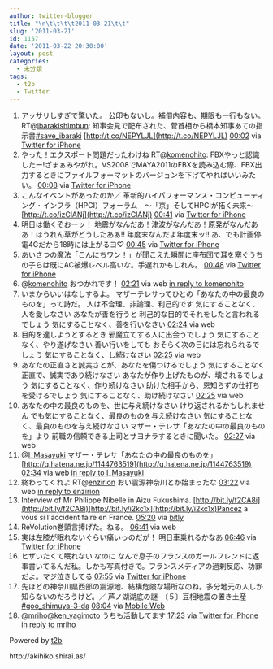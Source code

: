 ```yaml
---
author: twitter-blogger
title: "\n\t\t\t\t2011-03-21\t\t"
slug: '2011-03-21'
id: 1157
date: '2011-03-22 20:30:00'
layout: post
categories:
  - 未分類
tags:
  - t2b
  - Twitter
---
```


<div xmlns:georss="http://www.georss.org/georss">

1.  <span><span>アッサリしすぎで驚いた。 公印もないし。補償内容も、期限も一行もない。 RT@[ibarakishimbun](http://twitter.com/ibarakishimbun "ibarakishimbun"): 知事会見で配布された、菅首相から橋本知事あての指示書[#save_ibaraki](http://twitter.com/search?q=%23save_ibaraki "#save_ibaraki") [http://t.co/NEPYLJL](http://t.co/NEPYLJL)</span> <span>[<span>00:02</span>](http://twitter.com/o_ob/status/49787885209128960) <span>via [Twitter for iPhone](http://twitter.com/)</span></span></span>
2.  <span><span>やった！エクスポート問題だったわけね RT@[komenohito](http://twitter.com/komenohito "komenohito"): FBXやっと認識したー!ざまぁみやがれ。VS2008でMAYA2011のFBXを読み込む際、FBX出力するときにファイルフォーマットのバージョンを下げてやればいいみたい。</span> <span>[<span>00:08</span>](http://twitter.com/o_ob/status/49789463584452608) <span>via [Twitter for iPhone](http://twitter.com/)</span></span></span>
3.  <span><span>こんなイベントがあったのか／ 革新的ハイパフォーマンス・コンピューティング・インフラ（HPCI）フォーラム　～「京」そしてHPCIが拓く未来～ [http://t.co/izClANj](http://t.co/izClANj)</span> <span>[<span>00:41</span>](http://twitter.com/o_ob/status/49797832416309249) <span>via [Twitter for iPhone](http://twitter.com/)</span></span></span>
4.  <span><span>明日は働くぞおーッ！ 地震がなんだあ！津波がなんだあ！原発がなんだああ！ほうれん草がどうしたあぁ!! 年度末なんだよ年度末ッ!! あ、でも計画停電4Gだから18時には上がるヨ♡</span> <span>[<span>00:45</span>](http://twitter.com/o_ob/status/49798659977646080) <span>via [Twitter for iPhone](http://twitter.com/)</span></span></span>
5.  <span><span>あいさつの魔法「こんにちワン！」が聞こえた瞬間に座布団で耳を塞ぐうちの子らは既にAC被爆レベル高いな。手遅れかもしれん。</span> <span>[<span>00:48</span>](http://twitter.com/o_ob/status/49799425358446592) <span>via [Twitter for iPhone](http://twitter.com/)</span></span></span>
6.  <span><span>@[komenohito](http://twitter.com/komenohito "komenohito") おつかれです！</span> <span>[<span>02:21</span>](http://twitter.com/o_ob/status/49822883811299328) <span>via web</span> [in reply to komenohito](http://twitter.com/komenohito/status/49818263256956928)</span></span>
7.  <span><span>いまからいいはなしするよ。 マザーテレサってひとの「あなたの中の最良のものを」って詩だ。 人は不合理、非論理、利己的です 気にすることなく、人を愛しなさい あなたが善を行うと 利己的な目的でそれをしたと言われるでしょう 気にすることなく、善を行いなさい</span> <span>[<span>02:24</span>](http://twitter.com/o_ob/status/49823746495746048) <span>via web</span></span></span>
8.  <span><span>目的を達しようとするとき 邪魔立てする人に出会うでしょう 気にすることなく、やり遂げなさい 善い行いをしても おそらく次の日には忘れられるでしょう 気にすることなく、し続けなさい</span> <span>[<span>02:25</span>](http://twitter.com/o_ob/status/49823932043374592) <span>via web</span></span></span>
9.  <span><span>あなたの正直さと誠実さとが、あなたを傷つけるでしょう 気にすることなく正直で、誠実であり続けなさい あなたが作り上げたものが、壊されるでしょう 気にすることなく、作り続けなさい 助けた相手から、恩知らずの仕打ちを受けるでしょう 気にすることなく、助け続けなさい</span> <span>[<span>02:25</span>](http://twitter.com/o_ob/status/49824069436186624) <span>via web</span></span></span>
10.  <span><span>あなたの中の最良のものを、世に与え続けなさい けり返されるかもしれません でも気にすることなく、最良のものを与え続けなさい 気にすることなく、最良のものを与え続けなさい マザー・テレサ「あなたの中の最良のものを」より 前職の信頼できる上司とサヨナラするときに聞いた。</span> <span>[<span>02:27</span>](http://twitter.com/o_ob/status/49824375754588160) <span>via web</span></span></span>
11.  <span><span>@[I_Masayuki](http://twitter.com/I_Masayuki "I_Masayuki") マザー・テレサ「あなたの中の最良のものを」 [http://q.hatena.ne.jp/1144763519](http://q.hatena.ne.jp/1144763519)</span> <span>[<span>02:34</span>](http://twitter.com/o_ob/status/49826106961969153) <span>via web</span> [in reply to I_Masayuki](http://twitter.com/I_Masayuki/status/49824904656334849)</span></span>
12.  <span><span>終わってくれよ RT@[enzirion](http://twitter.com/enzirion "enzirion") おい震源神奈川とか始まったな</span> <span>[<span>03:22</span>](http://twitter.com/o_ob/status/49838415855886336) <span>via web</span> [in reply to enzirion](http://twitter.com/enzirion/status/49836533334818816)</span></span>
13.  <span><span>Interview of Mr Philippe Nibelle in Aizu Fukushima. [http://bit.ly/f2CA8i](http://bit.ly/f2CA8i)[http://bit.ly/i2kc1x](http://bit.ly/i2kc1x)Pancez a vous si l'accident faire en France.</span> <span>[<span>05:20</span>](http://twitter.com/o_ob/status/49867884167561216) <span>via [bitly](http://bit.ly)</span></span></span>
14.  <span><span>ReVolution巻頭言捧げた。ねる。</span> <span>[<span>06:41</span>](http://twitter.com/o_ob/status/49888355751702528) <span>via web</span></span></span>
15.  <span><span>実は左膝が眠れないぐらい痛いっのだが！ 明日車乗れるかなあ</span> <span>[<span>06:46</span>](http://twitter.com/o_ob/status/49889724319543296) <span>via [Twitter for iPhone](http://twitter.com/)</span></span></span>
16.  <span><span>ヒザいたくて眠れない なのに なんで息子のフランスのガールフレンドに返事書いてるんだ私。しかも写真付きで。フランスメディアの過剰反応、功罪だよ。マジ泣きしてる</span> <span>[<span>07:55</span>](http://twitter.com/o_ob/status/49906871749971969) <span>via [Twitter for iPhone](http://twitter.com/)</span></span></span>
17.  <span><span>先ほどの神奈川県西部の震源地、結構危険な場所なのね。多分地元の人しか知らないのだろうけど。／ 芦ノ湖湖底の謎-〔５〕豆相地震の置き土産 [#goo_shimuya-3-da](http://twitter.com/search?q=%23goo_shimuya-3-da "#goo_shimuya-3-da")</span> <span>[<span>08:04</span>](http://twitter.com/o_ob/status/49909381646647296) <span>via [Mobile Web](http://mobile.twitter.com)</span></span></span>
18.  <span><span>@[mriho](http://twitter.com/mriho "mriho")@[ken_yagimoto](http://twitter.com/ken_yagimoto "ken_yagimoto") うちも活動してます</span> <span>[<span>17:23</span>](http://twitter.com/o_ob/status/50049973508771840) <span>via [Twitter for iPhone](http://twitter.com/)</span> [in reply to mriho](http://twitter.com/mriho/status/49972114987560961)</span></span>

</div>

Powered by [t2b](http://t2b.utilz.jp/)

<div>http://akihiko.shirai.as/</div>